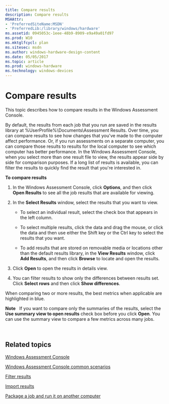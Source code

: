 ```yaml
---
title: Compare results
description: Compare results
MSHAttr:
- 'PreferredSiteName:MSDN'
- 'PreferredLib:/library/windows/hardware'
ms.assetid: 0945053c-1eee-48b9-8909-e9a49a01fd97
ms.prod: W10
ms.mktglfcycl: plan
ms.sitesec: msdn
ms.author: windows-hardware-design-content
ms.date: 05/05/2017
ms.topic: article
ms.prod: windows-hardware
ms.technology: windows-devices
---
```


# Compare results


This topic describes how to compare results in the Windows Assessment Console.

By default, the results from each job that you run are saved in the results library at %UserProfile%\\Documents\\Assessment Results. Over time, you can compare results to see how changes that you've made to the computer affect performance. Or, if you run assessments on a separate computer, you can compare those results to results for the local computer to see which computer has better performance. In the Windows Assessment Console, when you select more than one result file to view, the results appear side by side for comparison purposes. If a long list of results is available, you can filter the results to quickly find the result that you're interested in.

**To compare results**

1.  In the Windows Assessment Console, click **Options**, and then click **Open Results** to see all the job results that are available for viewing.

2.  In the **Select Results** window, select the results that you want to view.

    -   To select an individual result, select the check box that appears in the left column.

    -   To select multiple results, click the data and drag the mouse, or click the data and then use either the Shift key or the Ctrl key to select the results that you want.

    -   To add results that are stored on removable media or locations other than the default results library, in the **View Results** window, click **Add Results**, and then click **Browse** to locate and open the results.

3.  Click **Open** to open the results in details view.

4.  You can filter results to show only the differences between results set. Click **Select rows** and then click **Show differences**.

When comparing two or more results, the best metrics when applicable are highlighted in blue.

**Note**  
If you want to compare only the summaries of the results, select the **Use summary view to open results** check box before you click **Open**. You can use the summary view to compare a few metrics across many jobs.

 

## Related topics


[Windows Assessment Console](windows-assessment-console.md)

[Windows Assessment Console common scenarios](windows-assessment-console-common-scenarios.md)

[Filter results](filter-results.md)

[Import results](import-results.md)

[Package a job and run it on another computer](package-a-job-and-run-it-on-another-computer.md)

 

 







